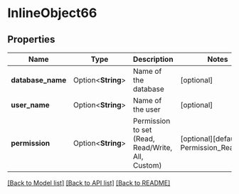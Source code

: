 # InlineObject66

## Properties

Name | Type | Description | Notes
------------ | ------------- | ------------- | -------------
**database_name** | Option<**String**> | Name of the database | [optional]
**user_name** | Option<**String**> | Name of the user | [optional]
**permission** | Option<**String**> | Permission to set (Read, Read/Write, All, Custom) | [optional][default to Permission_Readonly]

[[Back to Model list]](../README.md#documentation-for-models) [[Back to API list]](../README.md#documentation-for-api-endpoints) [[Back to README]](../README.md)


